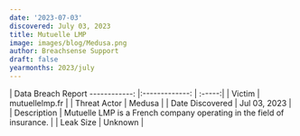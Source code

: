 ```yaml
---
date: '2023-07-03'
discovered: July 03, 2023
title: Mutuelle LMP
image: images/blog/Medusa.png
author: Breachsense Support
draft: false
yearmonths: 2023/july
---
```



| Data Breach Report
------------:     |:-------------:    | :-----:|
| Victim      | mutuellelmp.fr      | 
| Threat Actor      | Medusa      | 
| Date Discovered      | Jul 03, 2023      | 
| Description      | Mutuelle LMP is a French company operating in the field of insurance.      | 
| Leak Size      | Unknown      | 

